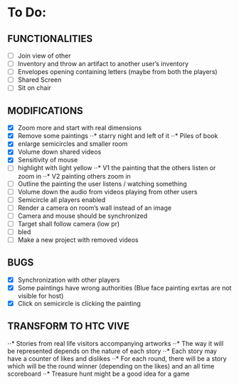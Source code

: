 # To Do:

## FUNCTIONALITIES

- [ ] Join view of other 
- [ ] Inventory and throw an artifact to another user’s inventory
- [ ] Envelopes opening containing letters (maybe from both the players)
- [ ] Shared Screen
- [ ] Sit on chair

## MODIFICATIONS
- [X] Zoom more and start with real dimensions 
- [X] Remove some paintings
    ⋅⋅* starry night and left of it
    ⋅⋅* Piles of book
- [X] enlarge semicircles and smaller room
- [X] Volume down shared videos
- [X] Sensitivity of mouse
- [ ] highlight with light yellow 
    ⋅⋅* V1 the painting that the others listen or zoom in
    ⋅⋅* V2 painting others zoom in 
- [ ] Outline the painting the user listens / watching something
- [ ] Volume down the audio from videos playing from other users
- [ ] Semicircle all players enabled
- [ ] Render a camera on room’s wall instead of an image
- [ ] Camera and mouse should be synchronized 
- [ ] Target shall follow camera (low pr) 
- [ ] bled 
- [ ] Make a new project with removed videos 

## BUGS
- [X] Synchronization with other players
- [X] Some paintings have wrong authorities (Blue face painting exrtas are not visible for host)
- [X] Click on semicircle is clicking the painting

## TRANSFORM TO HTC VIVE


⋅⋅* Stories from real life visitors accompanying artworks 
⋅⋅* The way it will be represented depends on the nature of each story 
⋅⋅* Each story may have a counter of likes and dislikes
⋅⋅* For each round, there will be a story which will be the round winner (depending on the likes) and an all time scoreboard
⋅⋅* Treasure hunt might be a good idea for a game

